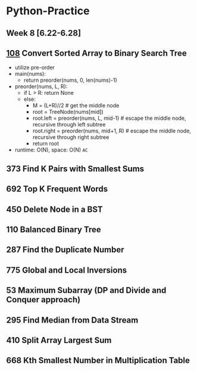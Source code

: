 # Python-Practice

## Week 8 [6.22-6.28]

## [108](https://leetcode.com/problems/convert-sorted-array-to-binary-search-tree/) Convert Sorted Array to Binary Search Tree
  - utilize pre-order
  - main(nums):
    - return preorder(nums, 0, len(nums)-1)
  - preorder(nums, L, R):
    - if L > R: return None
    - else:
      - M = (L+R)//2 # get the middle node
      - root = TreeNode(nums[mid])
      - root.left = preorder(nums, L, mid-1) # escape the middle node, recursive through left subtree
      - root.right = preorder(nums, mid+1, R) # escape the middle node, recursive through right subtree
      - return root
  - runtime: O(N), space: O(N) `AC` 

## 373 Find K Pairs with Smallest Sums
## 692 Top K Frequent Words
## 450 Delete Node in a BST
## 110 Balanced Binary Tree
## 287 Find the Duplicate Number
## 775 Global and Local Inversions
## 53 Maximum Subarray (DP and Divide and Conquer approach)
## 295  Find Median from Data Stream
## 410 Split Array Largest Sum 
## 668 Kth Smallest Number in Multiplication Table
